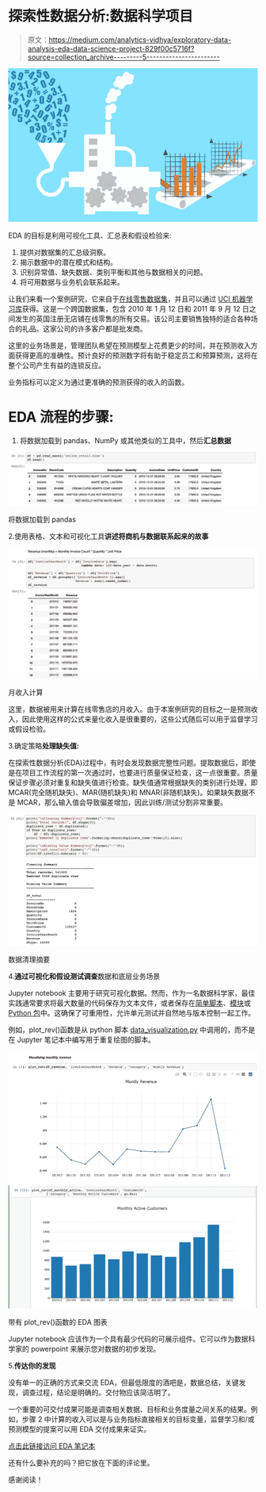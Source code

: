 # 探索性数据分析:数据科学项目

> 原文：<https://medium.com/analytics-vidhya/exploratory-data-analysis-eda-data-science-project-829f00c5716f?source=collection_archive---------5----------------------->

![](img/ff6ac7be63e3cb1c3337059d8bdbb9b9.png)

EDA 的目标是利用可视化工具、汇总表和假设检验来:

1.  提供对数据集的汇总级洞察。
2.  揭示数据中的潜在模式和结构。
3.  识别异常值、缺失数据、类别平衡和其他与数据相关的问题。
4.  将可用数据与业务机会联系起来。

让我们来看一个案例研究，它来自于[在线零售数据集](https://archive.ics.uci.edu/ml/datasets/online+retail)，并且可以通过 [UCI 机器学习库](https://archive.ics.uci.edu/ml/index.html)获得。这是一个跨国数据集，包含 2010 年 1 月 12 日和 2011 年 9 月 12 日之间发生的英国注册无店铺在线零售的所有交易。该公司主要销售独特的适合各种场合的礼品。这家公司的许多客户都是批发商。

这里的业务场景是，管理团队希望在预测模型上花费更少的时间，并在预测收入方面获得更高的准确性。预计良好的预测数字将有助于稳定员工和预算预测，这将在整个公司产生有益的连锁反应。

业务指标可以定义为通过更准确的预测获得的收入的函数。

# EDA 流程的步骤:

1.  将数据加载到 pandas、NumPy 或其他类似的工具中，然后**汇总数据**

![](img/bee02757f4a927bb404a6ab81852e96b.png)

将数据加载到 pandas

2.使用表格、文本和可视化工具**讲述将商机与数据联系起来的故事**

![](img/6fa256f390b9f9dd1e2c922475714249.png)

月收入计算

这里，数据被用来计算在线零售店的月收入。由于本案例研究的目标之一是预测收入，因此使用这样的公式来量化收入是很重要的，这些公式随后可以用于监督学习或假设检验。

3.确定策略**处理缺失值:**

在探索性数据分析(EDA)过程中，有时会发现数据完整性问题。提取数据后，即使是在项目工作流程的第一次通过时，也要进行质量保证检查，这一点很重要。质量保证步骤必须对重复和缺失值进行检查。缺失值通常根据缺失的类别进行处理，即 MCAR(完全随机缺失)、MAR(随机缺失)和 MNAR(非随机缺失)。如果缺失数据不是 MCAR，那么输入值会导致偏差增加，因此训练/测试分割非常重要。

![](img/5f4f12151182e7ab474c1dbf5085762f.png)

数据清理摘要

4.**通过可视化和假设测试调查**数据和底层业务场景

Jupyter notebook 主要用于研究可视化数据。然而，作为一名数据科学家，最佳实践通常要求将最大数量的代码保存为文本文件，或者保存在[简单脚本](https://docs.python.org/3/using/cmdline.html)、[模块](https://docs.python.org/3/tutorial/modules.html)或 [Python 包](https://www.pythoncentral.io/how-to-create-a-python-package)中。这确保了可重用性，允许单元测试并自然地与版本控制一起工作。

例如，plot_rev()函数是从 python 脚本 [data_visualization.py](https://github.com/biharicoder/medium_blogs/blob/master/notebooks/part2_EDA/data_visualization.py) 中调用的，而不是在 Jupyter 笔记本中编写用于重复绘图的脚本。

![](img/c5cae7bcadd9c5efd0a10079fd25df2f.png)![](img/f0d3c5385ce600c1b1733aa1efea9c9c.png)

带有 plot_rev()函数的 EDA 图表

Jupyter notebook 应该作为一个具有最少代码的可展示组件。它可以作为数据科学家的 powerpoint 来展示您对数据的初步发现。

5.**传达你的发现**

没有单一的正确的方式来交流 EDA，但最低限度的酒吧是，数据总结，关键发现，调查过程，结论是明确的。交付物应该简洁明了。

一个重要的可交付成果可能是调查相关数据、目标和业务度量之间关系的结果。例如，步骤 2 中计算的收入可以是与业务指标直接相关的目标变量，监督学习和/或预测模型的提案可以用 EDA 交付成果来证实。

[点击此链接访问 EDA 笔记本](https://github.com/biharicoder/medium_blogs/blob/master/notebooks/part2_EDA/eda.ipynb)

还有什么要补充的吗？把它放在下面的评论里。

感谢阅读！